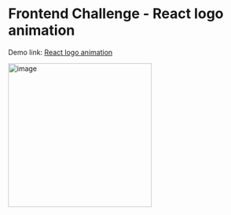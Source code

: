 # Frontend Challenge - React logo animation

Demo link: [React logo animation](https://stately-lebkuchen-e9c6d1.netlify.app/)

<img width="292" alt="image" src="https://user-images.githubusercontent.com/52371453/222541810-eb2d064a-cb60-41fd-89b8-a98e982bf17c.png">
